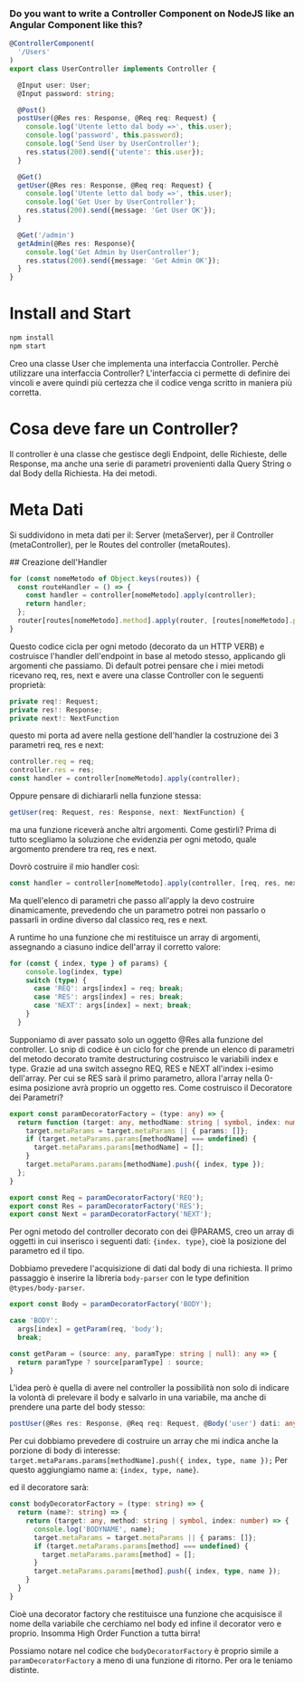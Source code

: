 ### Do you want to write a Controller Component on NodeJS like an Angular Component like this?

```ts
@ControllerComponent(
  '/Users'
)
export class UserController implements Controller {

  @Input user: User;
  @Input password: string;

  @Post()
  postUser(@Res res: Response, @Req req: Request) {
    console.log('Utente letto dal body =>', this.user);
    console.log('password', this.password);
    console.log('Send User by UserController');
    res.status(200).send({'utente': this.user});
  }

  @Get()
  getUser(@Res res: Response, @Req req: Request) {
    console.log('Utente letto dal body =>', this.user);
    console.log('Get User by UserController');
    res.status(200).send({message: 'Get User OK'});
  }

  @Get('/admin')
  getAdmin(@Res res: Response){
    console.log('Get Admin by UserController');
    res.status(200).send({message: 'Get Admin OK'});
  }
}
```

# Install and Start

```bash
npm install
npm start
```

Creo una classe User che implementa una interfaccia Controller.
Perchè utilizzare una interfaccia Controller? L'interfaccia ci permette di definire dei vincoli e avere quindi più certezza che il codice venga scritto in maniera più corretta.

# Cosa deve fare un Controller?

Il controller è una classe che gestisce degli Endpoint, delle Richieste, delle Response, ma anche una serie di parametri provenienti dalla Query String o dal Body della Richiesta.
Ha dei metodi.

# Meta Dati

Si suddividono in meta dati per il: Server (metaServer), per il Controller (metaController), per le Routes del controller (metaRoutes).

## Creazione dell'Handler

```ts
for (const nomeMetodo of Object.keys(routes)) {
  const routeHandler = () => {
    const handler = controller[nomeMetodo].apply(controller);
    return handler;
  };
  router[routes[nomeMetodo].method].apply(router, [routes[nomeMetodo].path, routeHandler])
}
```

Questo codice cicla per ogni metodo (decorato da un HTTP VERB) e costruisce l'handler dell'endpoint in base al metodo stesso, applicando gli argomenti che passiamo.
Di default potrei pensare che i miei metodi ricevano req, res, next e avere una classe Controller con le seguenti proprietà:

```ts
private req!: Request;
private res!: Response;
private next!: NextFunction
```

questo mi porta ad avere nella gestione dell'handler la costruzione dei 3 parametri req, res e next:

```ts
controller.req = req;
controller.res = res;
const handler = controller[nomeMetodo].apply(controller);
```

Oppure pensare di dichiararli nella funzione stessa:

```ts
getUser(req: Request, res: Response, next: NextFunction) {
```

ma una funzione riceverà anche altri argomenti. Come gestirli?
Prima di tutto scegliamo la soluzione che evidenzia per ogni metodo, quale argomento prendere tra req, res e next.

Dovrò costruire il mio handler così:

```ts
const handler = controller[nomeMetodo].apply(controller, [req, res, next]);
```

Ma quell'elenco di parametri che passo all'apply la devo costruire dinamicamente, prevedendo che un parametro potrei non passarlo o passarli in ordine diverso dal classico req, res e next.

A runtime ho una funzione che mi restituisce un array di argomenti, assegnando a ciasuno indice dell'array il corretto valore:

```ts
for (const { index, type } of params) {
    console.log(index, type)
    switch (type) {
      case 'REQ': args[index] = req; break;
      case 'RES': args[index] = res; break;
      case 'NEXT': args[index] = next; break;
    }
  }
```

Supponiamo di aver passato solo un oggetto @Res alla funzione del controller. Lo snip di codice è un ciclo for che prende un elenco di parametri del metodo decorato tramite destructuring costruisco le variabili index e type. Grazie ad una switch assegno REQ, RES e NEXT all'index i-esimo dell'array. Per cui se RES sarà il primo parametro, allora l'array nella 0-esima posizione avrà proprio un oggetto res.
Come costruisco il Decoratore dei Parametri?

```ts
export const paramDecoratorFactory = (type: any) => {
  return function (target: any, methodName: string | symbol, index: number) {
    target.metaParams = target.metaParams || { params: []};
    if (target.metaParams.params[methodName] === undefined) {
      target.metaParams.params[methodName] = [];
    }
    target.metaParams.params[methodName].push({ index, type });
  };
}

export const Req = paramDecoratorFactory('REQ');
export const Res = paramDecoratorFactory('RES');
export const Next = paramDecoratorFactory('NEXT');
```

Per ogni metodo del controller decorato con dei @PARAMS, creo un array di oggetti in cui inserisco i seguenti dati: `{index. type}`, cioè la posizione del parametro ed il tipo.

Dobbiamo prevedere l'acquisizione di dati dal body di una richiesta. Il primo passaggio è inserire la libreria `body-parser` con le type definition `@types/body-parser`.

```ts
export const Body = paramDecoratorFactory('BODY');
```

```ts
case 'BODY':
  args[index] = getParam(req, 'body');
  break;
```

```ts
const getParam = (source: any, paramType: string | null): any => {
  return paramType ? source[paramType] : source;
}
```

L'idea però è quella di avere nel controller la possibilità non solo di indicare la volontà di prelevare il body e salvarlo in una variabile, ma anche di prendere una parte del body stesso:

```ts
postUser(@Res res: Response, @Req req: Request, @Body('user') dati: any) {
```

Per cui dobbiamo prevedere di costruire un array che mi indica anche la porzione di body di interesse: `target.metaParams.params[methodName].push({ index, type, name });` Per questo aggiungiamo name a: `{index, type, name}`.

ed il decoratore sarà:

```ts
const bodyDecoratorFactory = (type: string) => {
  return (name?: string) => {
    return (target: any, method: string | symbol, index: number) => {
      console.log('BODYNAME', name);
      target.metaParams = target.metaParams || { params: []};
      if (target.metaParams.params[method] === undefined) {
        target.metaParams.params[method] = [];
      }
      target.metaParams.params[method].push({ index, type, name });
    }
  }
}
```

Cioè una decorator factory che restituisce una funzione che acquisisce il nome della variabile che cerchiamo nel body ed infine il decorator vero e proprio. Insomma High Order Function a tutta birra!

Possiamo notare nel codice che `bodyDecoratorFactory` è proprio simile a `paramDecoratorFactory` a meno di una funzione di ritorno. Per ora le teniamo distinte.
